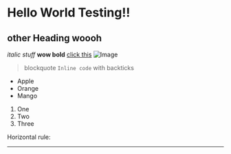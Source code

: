 # Hello World Testing!!
## other Heading woooh
*italic stuff*
**wow bold**
[click this](https://www.wikihow.com/Order-a-Subway-Sandwich)
![Image](https://media.npr.org/assets/img/2021/08/11/gettyimages-1279899488_wide-f3860ceb0ef19643c335cb34df3fa1de166e2761-s1100-c50.jpg)
> blockquote 
 `Inline code` with backticks
* Apple
* Orange
* Mango

1. One
2. Two
3. Three

Horizontal rule:

---
